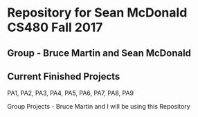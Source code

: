 # Repository for Sean McDonald CS480 Fall 2017
## Group - Bruce Martin and Sean McDonald

## Current Finished Projects
PA1, PA2, PA3, PA4, PA5, PA6, PA7, PA8, PA9

Group Projects - Bruce Martin and I will be using this Repository

